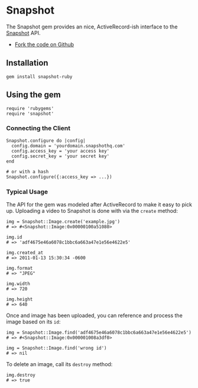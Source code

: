 Snapshot
========

The Snapshot gem provides an nice, ActiveRecord-ish interface to the
[Snapshot](http://snapshothq.com/) API.

* [Fork the code on Github](https://github.com/jeremyboles/snapshot-ruby)

Installation
------------

    gem install snapshot-ruby

Using the gem
-------------

    require 'rubygems'
    require 'snapshot'

### Connecting the Client ###

    Snapshot.configure do |config|
      config.domain = 'yourdomain.snapshothq.com'
      config.access_key = 'your access key'
      config.secret_key = 'your secret key'
    end
    
    # or with a hash
    Snapshot.configure({:access_key => ...})
    
### Typical Usage ###

The API for the gem was modeled after ActiveRecord to make it easy to pick up.
Uploading a video to Snapshot is done with via the `create` method:

    img = Snapshot::Image.create('example.jpg')
    # => #<Snapshot::Image:0x00000100a51080>
    
    img.id
    # => 'adf4675e46a6078c1bbc6a663a47e1e56e4622e5'
    
    img.created_at
    # => 2011-01-13 15:30:34 -0600
    
    img.format
    # => "JPEG"
    
    img.width
    # => 720
    
    img.height
    # => 640
    
Once and image has been uploaded, you can reference and process the image based on its `id`:

    img = Snapshot::Image.find('adf4675e46a6078c1bbc6a663a47e1e56e4622e5')
    # => #<Snapshot::Image:0x000001008a3df0>
    
    img = Snapshot::Image.find('wrong id')
    # => nil
    
To delete an image, call its `destroy` method:

    img.destroy
    # => true
    